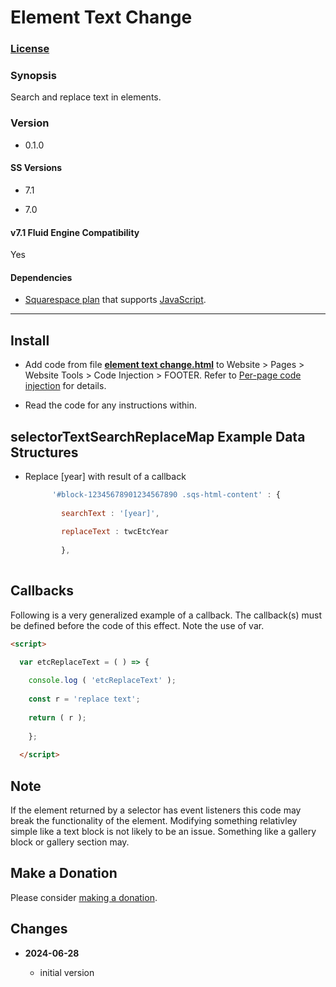 # Element Text Change

### [License][1]

### Synopsis

Search and replace text in elements.

### Version

  * 0.1.0

#### SS Versions

  * 7.1
  
  * 7.0

#### v7.1 Fluid Engine Compatibility

  Yes

#### Dependencies

  * [Squarespace plan][2] that supports [JavaScript][3].
  
---

## Install

* Add code from file **[element text change.html][4]** to Website > Pages >
  Website Tools > Code Injection > FOOTER. Refer to [Per-page code
  injection][5] for details.
  
* Read the code for any instructions within.

## selectorTextSearchReplaceMap Example Data Structures

* Replace [year] with result of a callback

  ```javascript
        '#block-12345678901234567890 .sqs-html-content' : {
        
          searchText : '[year]',
          
          replaceText : twcEtcYear
          
          },
          
  ```

## Callbacks

Following is a very generalized example of a callback. The callback(s) must be
defined before the code of this effect. Note the use of var.

```html
<script>

  var etcReplaceText = ( ) => {
  
    console.log ( 'etcReplaceText' );
    
    const r = 'replace text';
    
    return ( r );
    
    };
    
  </script>
```

## Note

If the element returned by a selector has event listeners this code may break
the functionality of the element. Modifying something relativley simple like a
text block is not likely to be an issue. Something like a gallery block or
gallery section may.

## Make a Donation

Please consider [making a donation][6].

## Changes

<!-- * **2022-09-02**

  * add option to change afterpay price
  * bumped version to 0.5.0
  -->
  
* **2024-06-28**

  * initial version

[1]: https://github.com/tomsWebConsulting/twcsl/blob/main/LICENSE.txt#L1
[2]: https://www.squarespace.com/pricing
[3]: https://en.wikipedia.org/wiki/JavaScript
[4]: element%20text%20change.html#L1
[5]: https://support.squarespace.com/hc/en-us/articles/205815908-Using-code-injection#toc-per-page-code-injection
[6]: https://github.com/tomsWebConsulting/twcsl#make-a-donation
